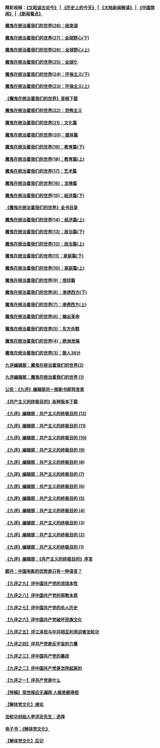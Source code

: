 #### 精彩视频：[《文昭谈古论今》](http://45.76.195.252/wenzhao) | [《历史上的今天》](http://45.76.195.252/today-in-history) | [《大陆新闻解读》](http://45.76.195.252/ntdtv-comedy) | [《中国禁闻》](http://45.76.195.252/ntdtv-news) | [《新闻看点》](http://45.76.195.252/news-insight) 

 #### [魔鬼在统治着我们的世界(28)：结束语](../pages/nsc422/n10936246.md?t=02101231) 

#### [魔鬼在统治着我们的世界(27)：全球野心(下)](../pages/nsc422/n10928319.md?t=02101231) 

#### [魔鬼在统治着我们的世界(26)：全球野心(上)](../pages/nsc422/n10900318.md?t=02101231) 

#### [魔鬼在统治着我们的世界(25)：全球化](../pages/nsc422/n10788205.md?t=02101231) 

#### [魔鬼在统治着我们的世界(24)：环保主义(下)](../pages/nsc422/n10695307.md?t=02101231) 

#### [魔鬼在统治着我们的世界(23)：环保主义(上)](../pages/nsc422/n10688613.md?t=02101231) 

#### [《魔鬼在统治着我们的世界》音频下载](../pages/nsc422/n10635553.md?t=02101231) 

#### [魔鬼在统治着我们的世界(22)：恐怖主义](../pages/nsc422/n10614727.md?t=02101231) 

#### [魔鬼在统治着我们的世界(21)：文化篇](../pages/nsc422/n10597706.md?t=02101231) 

#### [魔鬼在统治着我们的世界(20)：媒体篇](../pages/nsc422/n10586579.md?t=02101231) 

#### [魔鬼在统治着我们的世界(19)：教育篇(下)](../pages/nsc422/n10564808.md?t=02101231) 

#### [魔鬼在统治着我们的世界(18)：教育篇(上)](../pages/nsc422/n10526970.md?t=02101231) 

#### [魔鬼在统治着我们的世界(17)：艺术篇](../pages/nsc422/n10499093.md?t=02101231) 

#### [魔鬼在统治着我们的世界(16)：法律篇](../pages/nsc422/n10485969.md?t=02101231) 

#### [魔鬼在统治着我们的世界(15)：经济篇(下)](../pages/nsc422/n10469975.md?t=02101231) 

#### [《魔鬼在统治着我们的世界》全书目录](../pages/nsc422/n10464261.md?t=02101231) 

#### [魔鬼在统治着我们的世界(14)：经济篇(上)](../pages/nsc422/n10457370.md?t=02101231) 

#### [魔鬼在统治着我们的世界(13)：政治篇(下)](../pages/nsc422/n10448270.md?t=02101231) 

#### [魔鬼在统治着我们的世界(12)：政治篇(上)](../pages/nsc422/n10444576.md?t=02101231) 

#### [魔鬼在统治着我们的世界(11)：家庭篇(下)](../pages/nsc422/n10440961.md?t=02101231) 

#### [魔鬼在统治着我们的世界(10)：家庭篇(上)](../pages/nsc422/n10435448.md?t=02101231) 

#### [魔鬼在统治着我们的世界(9)：信仰篇](../pages/nsc422/n10432159.md?t=02101231) 

#### [魔鬼在统治着我们的世界(8)：渗透西方(下)](../pages/nsc422/n10429603.md?t=02101231) 

#### [魔鬼在统治着我们的世界(7)：渗透西方(上)](../pages/nsc422/n10426013.md?t=02101231) 

#### [魔鬼在统治着我们的世界(6)：输出革命](../pages/nsc422/n10421536.md?t=02101231) 

#### [魔鬼在统治着我们的世界(5)：东方杀戮](../pages/nsc422/n10417707.md?t=02101231) 

#### [魔鬼在统治着我们的世界(4)：欧洲发端](../pages/nsc422/n10414890.md?t=02101231) 

#### [魔鬼在统治着我们的世界(3)：毁人36计](../pages/nsc422/n10411583.md?t=02101231) 

#### [九评编辑部：魔鬼在统治着我们的世界(2)](../pages/nsc422/n10410036.md?t=02101231) 

#### [九评编辑部：魔鬼在统治着我们的世界 (1)](../pages/nsc422/n10406825.md?t=02101231) 

#### [公告：《九评》编辑部另一部新书即将发表](../pages/nsc422/n10405104.md?t=02101231) 

#### [《共产主义的终极目的》各种版本下载](../pages/nsc422/n10022138.md?t=02101231) 

#### [《九评》编辑部：共产主义的终极目的 (12)](../pages/nsc422/n9933272.md?t=02101231) 

#### [《九评》编辑部：共产主义的终极目的 (11)](../pages/nsc422/n9924973.md?t=02101231) 

#### [《九评》编辑部：共产主义的终极目的 (10)](../pages/nsc422/n9920883.md?t=02101231) 

#### [《九评》编辑部：共产主义的终极目的 (9)](../pages/nsc422/n9916363.md?t=02101231) 

#### [《九评》编辑部：共产主义的终极目的 (8)](../pages/nsc422/n9912488.md?t=02101231) 

#### [《九评》编辑部：共产主义的终极目的 (7)](../pages/nsc422/n9901176.md?t=02101231) 

#### [《九评》编辑部：共产主义的终极目的 (6)](../pages/nsc422/n9899359.md?t=02101231) 

#### [《九评》编辑部：共产主义的终极目的 (5)](../pages/nsc422/n9893174.md?t=02101231) 

#### [《九评》编辑部：共产主义的终极目的 (4)](../pages/nsc422/n9891246.md?t=02101231) 

#### [《九评》编辑部：共产主义的终极目的 (3)](../pages/nsc422/n9879879.md?t=02101231) 

#### [《九评》编辑部：共产主义的终极目的 (2)](../pages/nsc422/n9876205.md?t=02101231) 

#### [《九评》编辑部：共产主义的终极目的 (1)](../pages/nsc422/n9865857.md?t=02101231) 

#### [《九评》编辑部：《共产主义的终极目的》序言](../pages/nsc422/n9862666.md?t=02101231) 

#### [颜丹：中国电影的优势是只有一种语言？](../pages/nsc422/n9583062.md?t=02101231) 

#### [【九评之九】评中国共产党的流氓本性](../pages/nsc422/n737542.md?t=02101231) 

#### [【九评之八】评中国共产党的邪教本质](../pages/nsc422/n735942.md?t=02101231) 

#### [【九评之七】评中国共产党的杀人历史](../pages/nsc422/n733806.md?t=02101231) 

#### [【九评之六】评中国共产党破坏民族文化](../pages/nsc422/n731667.md?t=02101231) 

#### [【九评之五】评江泽民与中共相互利用迫害法轮功](../pages/nsc422/n730058.md?t=02101231) 

#### [【九评之四】评共产党是反宇宙的力量](../pages/nsc422/n727814.md?t=02101231) 

#### [【九评之三】评中国共产党的暴政](../pages/nsc422/n725597.md?t=02101231) 

#### [【九评之二】评中国共产党是怎样起家的](../pages/nsc422/n723946.md?t=02101231) 

#### [【九评之一】评共产党是什么](../pages/nsc422/n722529.md?t=02101231) 

#### [【特稿】现世报应无漏网 人做恶都得偿](../pages/nsc422/n4215167.md?t=02101231) 

#### [【解体党文化】绪论](../pages/nsc422/n1449356.md?t=02101231) 

#### [法轮功创始人李洪志先生：选择](../pages/nsc422/n3580738.md?t=02101231) 

#### [电子书：《解体党文化》](../pages/nsc422/n1573484.md?t=02101231) 

#### [【解体党文化】后记](../pages/nsc422/n1531999.md?t=02101231) 

